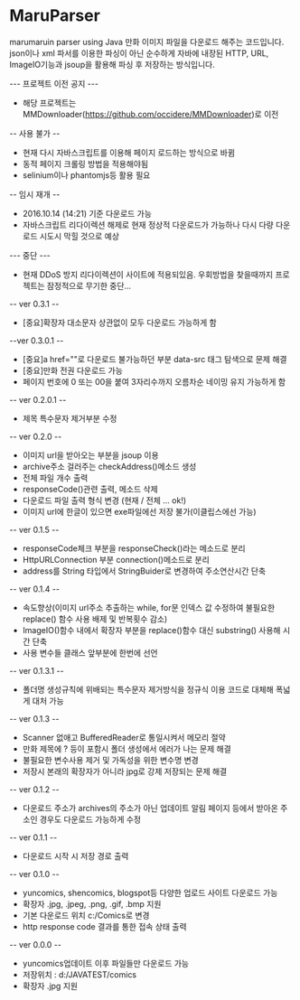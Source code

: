 # MaruParser
marumaruin parser using Java
만화 이미지 파일을 다운로드 해주는 코드입니다.
json이나 xml 파서를 이용한 파싱이 아닌 순수하게 자바에 내장된 HTTP, URL, ImageIO기능과 jsoup을 활용해 파싱 후 저장하는 방식입니다.

--- 프로젝트 이전 공지 ---
* 해당 프로젝트는 MMDownloader(https://github.com/occidere/MMDownloader)로 이전

-- 사용 불가 --
* 현재 다시 자바스크립트를 이용해 페이지 로드하는 방식으로 바뀜
* 동적 페이지 크롤링 방법을 적용해야됨
* selinium이나 phantomjs등 활용 필요

-- 임시 재개 --
* 2016.10.14 (14:21) 기준 다운로드 가능
* 자바스크립트 리다이렉션 해제로 현재 정상적 다운로드가 가능하나 다시 다량 다운로드 시도시 막힐 것으로 예상

--- 중단 ---
 * 현재 DDoS 방지 리다이렉션이 사이트에 적용되있음. 우회방법을 찾을때까지 프로젝트는 잠정적으로 무기한 중단...

-- ver 0.3.1 --
 * [중요]확장자 대소문자 상관없이 모두 다운로드 가능하게 함

--ver 0.3.0.1 --
 * [중요]a href=""로 다운로드 불가능하던 부분 data-src 태그 탐색으로 문제 해결
 * [중요]만화 전권 다운로드 가능
 * 페이지 번호에 0 또는 00을 붙여 3자리수까지 오름차순 네이밍 유지 가능하게 함

-- ver 0.2.0.1 -- 
 * 제목 특수문자 제거부분 수정

-- ver 0.2.0 --
 * 이미지 url을 받아오는 부분을 jsoup 이용
 * archive주소 걸러주는 checkAddress()메소드 생성
 * 전체 파일 개수 출력
 * responseCode()관련 출력, 메소드 삭제
 * 다운로드 파일 출력 형식 변경 (현재 / 전체 ... ok!)
 * 이미지 url에 한글이 있으면 exe파일에선 저장 불가(이클립스에선 가능)

-- ver 0.1.5 --
 * responseCode체크 부분을 responseCheck()라는 메소드로 분리
 * HttpURLConnection 부분 connection()메소드로 분리
 * address를 String 타입에서 StringBuider로 변경하여 주소연산시간 단축

-- ver 0.1.4 --
 * 속도향상(이미지 url주소 추출하는 while, for문 인덱스 값 수정하여 불필요한 replace() 함수 사용 배제 및 반복횟수 감소)
 * ImageIO()함수 내에서 확장자 부분을 replace()함수 대신 substring() 사용해 시간 단축
 * 사용 변수들 클래스 앞부분에 한번에 선언


-- ver 0.1.3.1 --
 * 폴더명 생성규칙에 위배되는 특수문자 제거방식을 정규식 이용 코드로 대체해 폭넓게 대처 가능

-- ver 0.1.3 --
 * Scanner 없애고 BufferedReader로 통일시켜서 메모리 절약
 * 만화 제목에 ? 등이 포함시 폴더 생성에서 에러가 나는 문제 해결
 * 불필요한 변수사용 제거 및 가독성을 위한 변수명 변경
 * 저장시 본래의 확장자가 아니라 jpg로 강제 저장되는 문제 해결

-- ver 0.1.2 --
 * 다운로드 주소가 archives의 주소가 아닌 업데이트 알림 페이지 등에서 받아온 주소인 경우도 다운로드 가능하게 수정


-- ver 0.1.1 --
 * 다운로드 시작 시 저장 경로 출력


-- ver 0.1.0 --
 * yuncomics, shencomics, blogspot등 다양한 업로드 사이트 다운로드 가능
 * 확장자 .jpg, .jpeg, .png, .gif, .bmp 지원
 * 기본 다운로드 위치 c:/Comics로 변경
 * http response code 결과를 통한 접속 상태 출력


-- ver 0.0.0 --
 * yuncomics업데이트 이후 파일들만 다운로드 가능
 * 저장위치 : d:/JAVATEST/comics
 * 확장자 .jpg 지원

